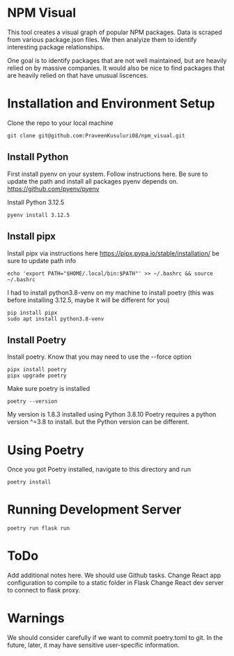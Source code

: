 # NPM Visual

This tool creates a visual graph of popular NPM packages. Data is scraped from various package.json files. We then analyize them to identify interesting package relationships. 

One goal is to identify packages that are not well maintained, but are heavily relied on by massive companies. It would also be nice to find packages that are heavily relied on that have unusual liscences.

# Installation and Environment Setup
Clone the repo to your local machine
~~~
git clone git@github.com:PraveenKusuluri08/npm_visual.git
~~~
## Install Python 
First install pyenv on your system. Follow instructions here. Be sure to update the path and install all packages pyenv depends on.
https://github.com/pyenv/pyenv

Install Python 3.12.5
~~~
pyenv install 3.12.5
~~~

## Install pipx
Install pipx via instructions here
https://pipx.pypa.io/stable/installation/
be sure to update path info

~~~
echo 'export PATH="$HOME/.local/bin:$PATH"' >> ~/.bashrc && source ~/.bashrc
~~~

I had to install python3.8-venv on my machine to install poetry (this was before installing 3.12.5, maybe it will be different for you)
~~~
pip install pipx
sudo apt install python3.8-venv
~~~

## Install Poetry
Install poetry. Know that you may need to use the --force option
~~~
pipx install poetry
pipx upgrade poetry
~~~

Make sure poetry is installed 
~~~
poetry --version
~~~
My version is 1.8.3 installed using Python 3.8.10 
Poetry requires a python version ^=3.8 to install. but the Python version can be different. 

# Using Poetry
Once you got Poetry installed, navigate to this directory and run 
~~~
poetry install
~~~

# Running Development Server
~~~
poetry run flask run
~~~

# ToDo
Add additional notes here. We should use Github tasks.
Change React app configuration to compile to a static folder in Flask
Change React dev server to connect to flask proxy. 

# Warnings
We should consider carefully if we want to commit poetry.toml to git. In the future, later, it may have sensitive user-specific information. 


